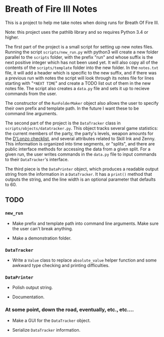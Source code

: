 # Breath of Fire III Notes

This is a project to help me take notes when doing runs for Breath Of Fire III.

Note: this project uses the pathlib library and so requires Python 3.4 or higher.

The first part of the project is a small script for setting up new notes files. 
Running the script `scripts/new_run.py` with python3 will create a new folder 
parallel to the `scripts` folder, with the prefix "run" and whose suffix is the 
next positive integer which has not been used yet. It will also copy all of the
contents of the `scripts/template` folder into the new folder. In the `notes.txt`
file, it will add a header which is specific to the new suffix, and if there was a
previous run with notes the script will look through its notes file for lines
starting with "`*NEXT TIME`" and create a TODO list out of them in the new notes
file. The script also creates a `data.py` file and sets it up to recieve commands
from the user.

The constructor of the `RunFolderMaker` object also allows the user to specify
their own prefix and template path. In the future I want these to be command
line arguments.

The second part of the project is the `DataTracker` class in 
`scripts/objects/datatracker.py`. This object tracks several game statistics: 
the current members of the party, the party's levels, weapon amounts for the 
[D'Lonzo checklist](https://bof.fandom.com/wiki/D%27Lonzo), and several attributes
related to Skill Ink and Zenny. This information is organized into time segments, 
or "splits", and there are public interface methods for accessing the data from 
a given split. For a given run, the user writes commands in the `data.py` file 
to input commands to their `DataTracker`'s interface.

The third piece is the `DataPrinter` object, which produces a readable output string
from the information in a `DataTracker`. It has a `print()` method that outputs
the string, and the line width is an optional parameter that defaults to 60.

## TODO

### `new_run`

- Make prefix and template path into command line arguments. Make sure the user 
can't break anything.

- Make a demonstration folder.

### `DataTracker`

- Write a `Value` class to replace `absolute_value` helper function and some 
awkward type checking and printing difficulties.

### `DataPrinter`

- Polish output string.

- Documentation.

### At some point, down the road, eventually, etc., etc....

- Make a GUI for the `DataTracker` object.

- Serialize `DataTracker` information.

